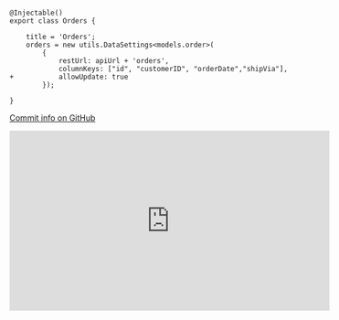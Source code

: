 ﻿```csdiff

@Injectable()
export class Orders {

    title = 'Orders';
    orders = new utils.DataSettings<models.order>(
        {
            restUrl: apiUrl + 'orders',
            columnKeys: ["id", "customerID", "orderDate","shipVia"],
+           allowUpdate: true 
        });

}
```

[Commit info on GitHub](https://github.com/FireflyMigration/ENV.Web/commit/da18e0fee77ec5bc69a5e0f7a80e6cdbbe1a651e)

<iframe width="560" height="315" src="https://www.youtube.com/embed/8FZgScEJ_Zs?list=PL1DEQjXG2xnJOSQf2421r1S040NkvCApp" frameborder="0" allowfullscreen></iframe>
